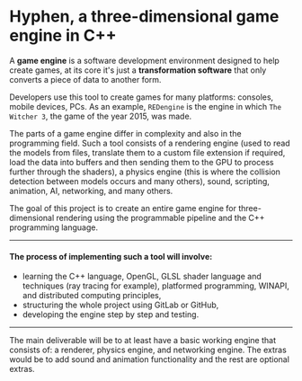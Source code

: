 # Hyphen, a three-dimensional game engine in C++ 

A **game engine** is a software development environment designed to help create games, at its core
it's just a **transformation software** that only converts a piece of data to another form.

Developers use this tool to create games for many platforms: consoles, mobile devices, PCs.
As an example, `REDengine` is the engine in which `The Witcher 3`, the game of the year 2015, was made.

The parts of a game engine differ in complexity and also in the programming field. Such a tool consists of
a rendering engine (used to read the models from files, translate them to a custom file extension if required, load the
data into buffers and then sending them to the GPU to process further through the shaders), a physics engine (this is
where the collision detection between models occurs and many others), sound, scripting, animation, AI, networking, and many others.

The goal of this project is to create an entire game engine for three-dimensional rendering using the programmable
pipeline and the C++ programming language. 

---
#### The process of implementing such a tool will involve: 
- learning the C++ language, OpenGL, GLSL shader language and techniques (ray tracing for example), platformed programming, WINAPI, and distributed computing principles, 
- structuring the whole project using GitLab or GitHub, 
- developing the engine step by step and testing.

---
The main deliverable will be to at least have a basic working engine that consists of: a renderer, physics engine, and networking engine.
The extras would be to add sound and animation functionality and the rest are optional extras.
